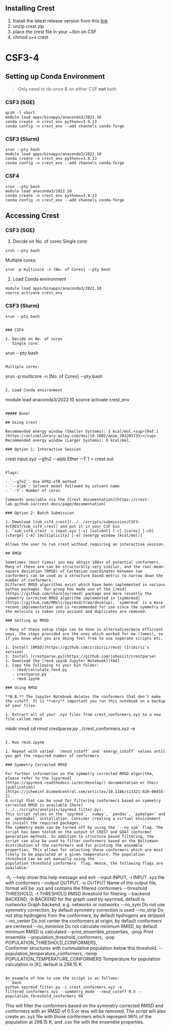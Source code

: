 ## Installing Crest

1. Install the latest release version from this [link](https://github.com/crest-lab/crest/releases)
1. unzip crest.zip
1. place the crest file in your ~/bin on CSF
1. chmod u+x crest

# CSF3-4

## Setting up Conda Environment

> Only need to do once & on either CSF **not** both

### CSF3 (SGE)

```
qrsh -l short
module load apps/binapps/anaconda3/2022.10
conda create -n crest_env python==3.9.13
conda config -n crest_env --add channels conda-forge
```

### CSF3 (Slurm)

```
srun --pty bash
module load apps/binapps/anaconda3/2022.10
conda create -n crest_env python==3.9.13
conda config -n crest_env --add channels conda-forge
```

### CSF4

```
srun --pty bash
module load anaconda3/2022.10
conda create -n crest_env python==3.9.13
conda config -n crest_env --add channels conda-forge
```

## Accessing Crest

### CSF3 (SGE)

1. Decide on No. of cores
   Single core:

```
srun --pty bash
```

Multiple cores:

```
srun -p multicore -n [No. of Cores] --pty bash
```

2. Load Conda environment

```
module load apps/binapps/anaconda3/2022.10
source activate crest_env
```

### CSF3 (Slurm)

```
srun --pty bash


### CSF4

1. Decide on No. of cores
   Single core:

```
srun --pty bash
```

Multiple cores:

```
srun -p multicore -n [No. of Cores] --pty bash
```

2. Load Conda environment

```
module load anaconda3/2022.10
source activate crest_env
```

##### Done!

## Using Crest

Recommended energy window (Smaller Systems): 3 kcal/mol.<sup>[Ref.](https://onlinelibrary.wiley.com/doi/10.1002/anie.202205735)</sup>
Recommended energy window (Larger Systems): 6 kcal/mol.

### Option 1: Interactive Session

```
crest input.xyz --gfn2 --alpb Ether --T 1 > crest.out
```

Flags:

- `--gfn2`: Use GFN2-xTB method
- `--alpb`: Solvent model followed by solvent name
- `--T`: Number of cores

Commands available via the [Crest documentation](https://crest-lab.github.io/crest-docs/page/documentation)

### Option 2: Batch Submission

1. Download [sub_csf4_crest](../../scripts/submission/CSF3-4/CREST/sub_csf4_crest) and put it in your CSF bin
1. `sub_csf4_crest -i input.xyz [-s] [solvent] [-c] [cores] [-ch] [charge] [-m] [multiplicity] [-e] [energy window (kcal/mol)]`

Allows the user to run crest without requiring an interactive session.

## RMSD

Sometimes (most times) you may obtain 100s+ of potential conformers. Many of these are can be structurally very similar, and the root-mean-square deviation (RMSD) of Cartesian coordinates between two conformers can be used as a structure based metric to narrow down the number of conformers.
Different RMSD algorithms exist which have been implemented in various python packages. Our group has made use of the [rmsd](https://github.com/charnley/rmsd) package and more recently the symmetry corrected RMSD algorithm implemented in [symmrmsd](https://github.com/RMeli/spyrmsd/tree/develop). `symmrmsd` is a more recent implementation and is recommended for use since the symmetry of the molecule is taken into account and duplicates are removed.

### Setting up RMSD

> Many of these setup steps can be done in alternative/more efficient ways, the steps provided are the ones which worked for me (James), so if you know what you are doing feel free to use seperate scripts etc.

1. Install [RMSD](https://github.com/iribirii/rmsd) (Iribirii's version)
1. Install [crestparse.py](https://github.com/juhesiit/crestparse)
1. Download the [rmsd.ipynb Jupyter Notebook](tbd)
1. Copy the following to your bin folder:
   - rmsd/calculate_rmsd.py
   - crestparse.py
   - rmsd.ipynb

### Using RMSD

**N.B.** The Jupyter Notebook deletes the conformers that don't make the cutoff. It is **very** important you run this notebook on a backup of your files.

1. Extract all of your .xyz files from crest_conformers.xyz to a new file called rmsd

```
mkdir rmsd
cd rmsd
crestparse.py ../crest_conformers.xyz -e
```

2. Run rmsd.ipynb

1. Repeat with varied  `rmnsd_cutoff` and `energy_cutoff` values until you get the required number of conformers

### Symmetry Corrected RMSD

For further information on the symmetry corrected RMSD algorithm, please refer to the [spyrmsd](https://spyrmsd.readthedocs.io/en/develop/) documentation or their [publication](https://jcheminf.biomedcentral.com/articles/10.1186/s13321-020-00455-2).
A script that can be used for filtering conformers based on symmetry corrected RMSD is available [here](../../scripts/analysis/spyrmsd_filter.py).
This script relies on the `spyrmsd`, `numpy`, `pandas`, `pymatgen` and an `openbabel` installation. Consider creating a virtual environment to install the required packages.
The symmetry mode can be turned off by using the `--no_sym` flag. The script has been tested on the output of CREST and GOAT conformer generation methods. In addition to structure based filtering, the script can also be used to filter conformers based on the Boltzmann distribution of the conformers and for printing the ensemble properties. This allows for selecting those conformers which are most likely to be populated at a given temperature. The population threshold can be set manually using the `--population_threshold_conformers` flag. Hence, the following flags are available:
```
  -h, --help            show this help message and exit
  --input INPUT, -i INPUT
                        .xyz file with conformers
  --output OUTPUT, -o OUTPUT
                        Name of the output file, format will be .xyz and contains the filtered conformers
  --threshold THRESHOLD, -t THRESHOLD
                        RMSD threshold for filtering
  --backend BACKEND, -b BACKEND for the graph used by spyrmsd, default is rustworkx
                        Graph backend, e.g. networkx or rustworkx
  --no_sym              Do not use symmetry correction, by default symmetry correction is used
  --no_strip            Do not strip hydrogens from the conformers, by default hydrogens are stripped
  --no_center           Do not center the conformers at origin, by default conformers are centered
  --no_minimize         Do not calculate minimum RMSD, by default minimum RMSD is calculated
  --print_ensemble_properties, -prop
                        Print ensemble
  --population_threshold_conformers, -pop POPULATION_THRESHOLD_CONFORMERS,  
                        Conformer structures with cummulative population below this threshold. 
  --population_temperature_conformers, -temp POPULATION_TEMPERATURE_CONFORMERS
                        Temperature for population calculation in [K], default is 298.15 K
```

An example of how to use the script is as follows:
```bash
python spyrmsd_filter.py -i crest_conformers.xyz -o filtered_conformers.xyz --symmetry_mode --rmsd_cutoff 0.5 --population_threshold_conformers 99
```

This will filter the conformers based on the symmetry corrected RMSD and conformers with an RMSD of 0.5 or less will be removed. The script will also create an .xyz file with those conformers which represent 99% of the population at 298.15 K, and .csv file with the ensemble properties.
